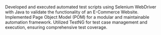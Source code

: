  Developed and executed automated test scripts using Selenium WebDriver with Java to validate the functionality of an E-Commerce Website.
 Implemented Page Object Model (POM) for a modular and maintainable automation framework.
 Utilized TestNG for test case management and execution, ensuring comprehensive test coverage.

